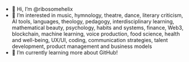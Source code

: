 - 👋 Hi, I’m @ribosomehelix
- 👀 I’m interested in music, hymnology, theatre, dance, literary criticism, AI tools, languages, theology, pedagogy, interdisciplinary learning, mathematical beauty, psychology, habits and systems, finance, Web3, blockchain, machine learning, voice production, food science, health and well-being, UX/UI, coding, communication strategies, talent development, product management and business models
- 🌱 I’m currently learning more about GitHub!
